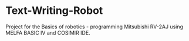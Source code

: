 # Text-Writing-Robot
Project for the Basics of robotics - programming Mitsubishi RV-2AJ using MELFA BASIC IV and COSIMIR IDE.
